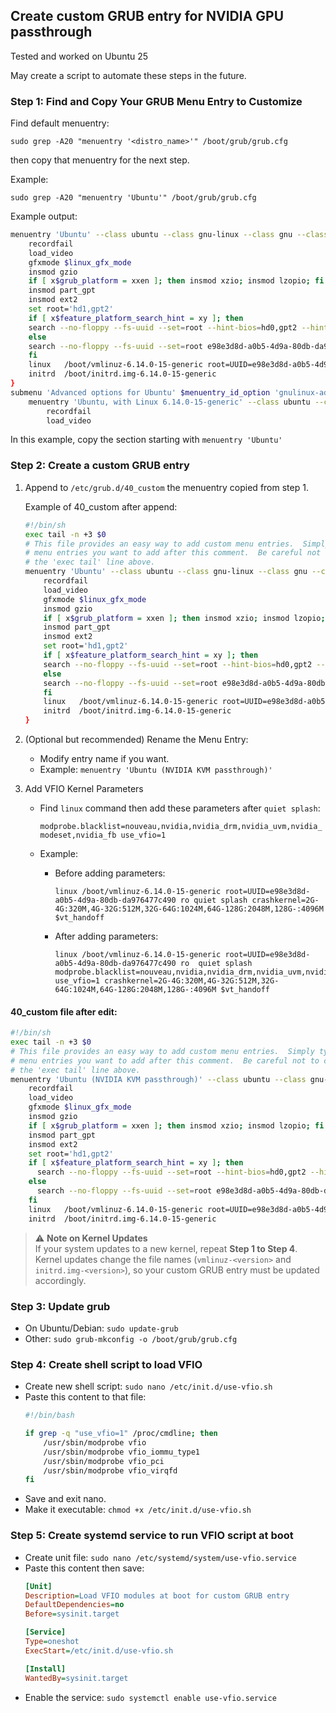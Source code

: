 ## Create custom GRUB entry for NVIDIA GPU passthrough

Tested and worked on Ubuntu 25

May create a script to automate these steps in the future.

### Step 1: Find and Copy Your GRUB Menu Entry to Customize
Find default menuentry:

`sudo grep -A20 "menuentry '<distro_name>'" /boot/grub/grub.cfg`

then copy that menuentry for the next step.


Example:

`sudo grep -A20 "menuentry 'Ubuntu'" /boot/grub/grub.cfg`

Example output:
```sh
menuentry 'Ubuntu' --class ubuntu --class gnu-linux --class gnu --class os $menuentry_id_option 'gnulinux-simple-e98e3d8d-a0b5-4d9a-80db-da976477c490' {
	recordfail
	load_video
	gfxmode $linux_gfx_mode
	insmod gzio
	if [ x$grub_platform = xxen ]; then insmod xzio; insmod lzopio; fi
	insmod part_gpt
	insmod ext2
	set root='hd1,gpt2'
	if [ x$feature_platform_search_hint = xy ]; then
	search --no-floppy --fs-uuid --set=root --hint-bios=hd0,gpt2 --hint-efi=hd0,gpt2 --hint-baremetal=ahci0,gpt2 --hint='hd1,gpt2'  e98e3d8d-a0b5-4d9a-80db-da976477c490
	else
	search --no-floppy --fs-uuid --set=root e98e3d8d-a0b5-4d9a-80db-da976477c490
	fi
	linux	/boot/vmlinuz-6.14.0-15-generic root=UUID=e98e3d8d-a0b5-4d9a-80db-da976477c490 ro  quiet splash crashkernel=2G-4G:320M,4G-32G:512M,32G-64G:1024M,64G-128G:2048M,128G-:4096M $vt_handoff
	initrd	/boot/initrd.img-6.14.0-15-generic
}
submenu 'Advanced options for Ubuntu' $menuentry_id_option 'gnulinux-advanced-e98e3d8d-a0b5-4d9a-80db-da976477c490' {
	menuentry 'Ubuntu, with Linux 6.14.0-15-generic' --class ubuntu --class gnu-linux --class gnu --class os $menuentry_id_option 'gnulinux-6.14.0-15-generic-advanced-e98e3d8d-a0b5-4d9a-80db-da976477c490' {
		recordfail
		load_video
```
In this example, copy the section starting with `menuentry 'Ubuntu'`


### Step 2: Create a custom GRUB entry
1. Append to `/etc/grub.d/40_custom` the menuentry copied from step 1.

	Example of 40_custom after append:
	```sh
	#!/bin/sh
	exec tail -n +3 $0
	# This file provides an easy way to add custom menu entries.  Simply type the
	# menu entries you want to add after this comment.  Be careful not to change
	# the 'exec tail' line above.
	menuentry 'Ubuntu' --class ubuntu --class gnu-linux --class gnu --class os $menuentry_id_option 'gnulinux-simple-e98e3d8d-a0b5-4d9a-80db-da976477c490' {
		recordfail
		load_video
		gfxmode $linux_gfx_mode
		insmod gzio
		if [ x$grub_platform = xxen ]; then insmod xzio; insmod lzopio; fi
		insmod part_gpt
		insmod ext2
		set root='hd1,gpt2'
		if [ x$feature_platform_search_hint = xy ]; then
		search --no-floppy --fs-uuid --set=root --hint-bios=hd0,gpt2 --hint-efi=hd0,gpt2 --hint-baremetal=ahci0,gpt2 --hint='hd1,gpt2'  e98e3d8d-a0b5-4d9a-80db-da976477c490
		else
		search --no-floppy --fs-uuid --set=root e98e3d8d-a0b5-4d9a-80db-da976477c490
		fi
		linux	/boot/vmlinuz-6.14.0-15-generic root=UUID=e98e3d8d-a0b5-4d9a-80db-da976477c490 ro  quiet splash crashkernel=2G-4G:320M,4G-32G:512M,32G-64G:1024M,64G-128G:2048M,128G-:4096M $vt_handoff
		initrd	/boot/initrd.img-6.14.0-15-generic
	}
	```
	
2. (Optional but recommended) Rename the Menu Entry:
	- Modify entry name if you want.
	- Example: `menuentry 'Ubuntu (NVIDIA KVM passthrough)'`
	
3. Add VFIO Kernel Parameters
	- Find `linux` command then add these parameters after `quiet splash`: 
	
		`modprobe.blacklist=nouveau,nvidia,nvidia_drm,nvidia_uvm,nvidia_modeset,nvidia_fb use_vfio=1`
	
	- Example:

		- Before adding parameters:

			```
			linux /boot/vmlinuz-6.14.0-15-generic root=UUID=e98e3d8d-a0b5-4d9a-80db-da976477c490 ro quiet splash crashkernel=2G-4G:320M,4G-32G:512M,32G-64G:1024M,64G-128G:2048M,128G-:4096M $vt_handoff
			```
		- After adding parameters:
			```
			linux /boot/vmlinuz-6.14.0-15-generic root=UUID=e98e3d8d-a0b5-4d9a-80db-da976477c490 ro  quiet splash modprobe.blacklist=nouveau,nvidia,nvidia_drm,nvidia_uvm,nvidia_modeset,nvidia_fb use_vfio=1 crashkernel=2G-4G:320M,4G-32G:512M,32G-64G:1024M,64G-128G:2048M,128G-:4096M $vt_handoff
			```


#### 40_custom file after edit:
```sh
#!/bin/sh
exec tail -n +3 $0
# This file provides an easy way to add custom menu entries.  Simply type the
# menu entries you want to add after this comment.  Be careful not to change
# the 'exec tail' line above.
menuentry 'Ubuntu (NVIDIA KVM passthrough)' --class ubuntu --class gnu-linux --class gnu --class os $menuentry_id_option 'gnulinux-simple-e98e3d8d-a0b5-4d9a-80db-da976477c490' {
	recordfail
	load_video
	gfxmode $linux_gfx_mode
	insmod gzio
	if [ x$grub_platform = xxen ]; then insmod xzio; insmod lzopio; fi
	insmod part_gpt
	insmod ext2
	set root='hd1,gpt2'
	if [ x$feature_platform_search_hint = xy ]; then
	  search --no-floppy --fs-uuid --set=root --hint-bios=hd0,gpt2 --hint-efi=hd0,gpt2 --hint-baremetal=ahci0,gpt2 --hint='hd1,gpt2'  e98e3d8d-a0b5-4d9a-80db-da976477c490
	else
	  search --no-floppy --fs-uuid --set=root e98e3d8d-a0b5-4d9a-80db-da976477c490
	fi
	linux	/boot/vmlinuz-6.14.0-15-generic root=UUID=e98e3d8d-a0b5-4d9a-80db-da976477c490 ro  quiet splash modprobe.blacklist=nouveau,nvidia,nvidia_drm,nvidia_uvm,nvidia_modeset,nvidia_fb use_vfio=1 crashkernel=2G-4G:320M,4G-32G:512M,32G-64G:1024M,64G-128G:2048M,128G-:4096M $vt_handoff
	initrd	/boot/initrd.img-6.14.0-15-generic

```

> ⚠️ **Note on Kernel Updates**  
> If your system updates to a new kernel, repeat **Step 1 to Step 4**.  
> Kernel updates change the file names (`vmlinuz-<version>` and `initrd.img-<version>`), so your custom GRUB entry must be updated accordingly.


### Step 3: Update grub
- On Ubuntu/Debian: `sudo update-grub`
- Other: `sudo grub-mkconfig -o /boot/grub/grub.cfg`

### Step 4: Create shell script to load VFIO

- Create new shell script:
`sudo nano /etc/init.d/use-vfio.sh`
- Paste this content to that file:
	```sh
	#!/bin/bash

	if grep -q "use_vfio=1" /proc/cmdline; then
		/usr/sbin/modprobe vfio
		/usr/sbin/modprobe vfio_iommu_type1
		/usr/sbin/modprobe vfio_pci
		/usr/sbin/modprobe vfio_virqfd
	fi
	```
- Save and exit nano.
- Make it executable: `chmod +x /etc/init.d/use-vfio.sh`

### Step 5: Create systemd service to run VFIO script at boot
- Create unit file:
`sudo nano /etc/systemd/system/use-vfio.service`
- Paste this content then save:
	```ini
	[Unit]
	Description=Load VFIO modules at boot for custom GRUB entry
	DefaultDependencies=no
	Before=sysinit.target

	[Service]
	Type=oneshot
	ExecStart=/etc/init.d/use-vfio.sh

	[Install]
	WantedBy=sysinit.target
	```
- Enable the service:
	`sudo systemctl enable use-vfio.service`
